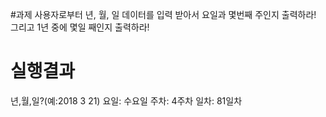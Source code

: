 #과제
사용자로부터 년, 월, 일 데이터를 입력 받아서
요일과 몇번째 주인지 출력하라!
그리고 1년 중에 몇일 째인지 출력하라!

# 실행결과
년,월,일?(예:2018 3 21)
요일: 수요일
주차: 4주차
일차: 81일차

